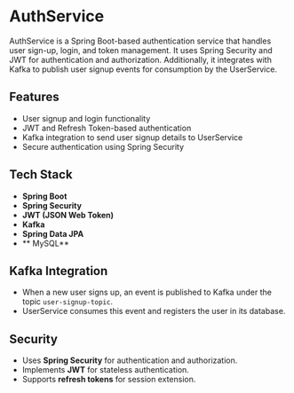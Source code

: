 # AuthService

AuthService is a Spring Boot-based authentication service that handles user sign-up, login, and token management. It uses Spring Security and JWT for authentication and authorization. Additionally, it integrates with Kafka to publish user signup events for consumption by the UserService.

## Features

- User signup and login functionality
- JWT and Refresh Token-based authentication
- Kafka integration to send user signup details to UserService
- Secure authentication using Spring Security

## Tech Stack

- **Spring Boot**
- **Spring Security**
- **JWT (JSON Web Token)**
- **Kafka**
- **Spring Data JPA**
- ** MySQL**

## Kafka Integration
- When a new user signs up, an event is published to Kafka under the topic `user-signup-topic`.
- UserService consumes this event and registers the user in its database.

## Security
- Uses **Spring Security** for authentication and authorization.
- Implements **JWT** for stateless authentication.
- Supports **refresh tokens** for session extension.


